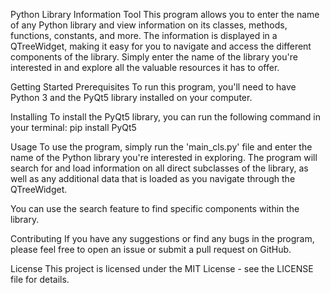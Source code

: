 Python Library Information Tool
This program allows you to enter the name of any Python library and view information on its classes, methods, functions, constants, and more. The information is displayed in a QTreeWidget, making it easy for you to navigate and access the different components of the library. Simply enter the name of the library you're interested in and explore all the valuable resources it has to offer.

Getting Started
Prerequisites
To run this program, you'll need to have Python 3 and the PyQt5 library installed on your computer.

Installing
To install the PyQt5 library, you can run the following command in your terminal:
pip install PyQt5

Usage
To use the program, simply run the 'main_cls.py' file and enter the name of the Python library you're interested in exploring. The program will search for and load information on all direct subclasses of the library, as well as any additional data that is loaded as you navigate through the QTreeWidget.

You can use the search feature to find specific components within the library.

Contributing
If you have any suggestions or find any bugs in the program, please feel free to open an issue or submit a pull request on GitHub.

License
This project is licensed under the MIT License - see the LICENSE file for details.